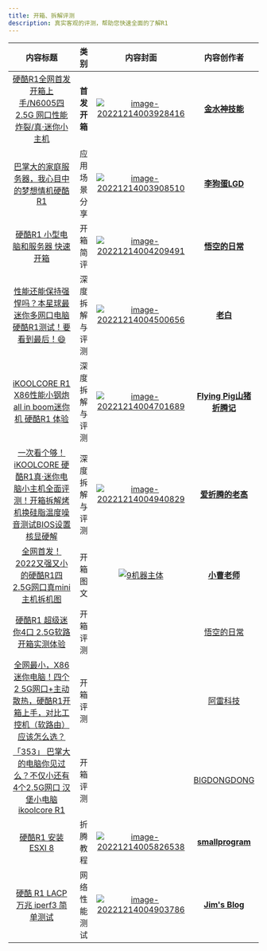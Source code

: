 ```yaml
---
title: 开箱、拆解评测
description: 真实客观的评测，帮助您快速全面的了解R1
---
```




|   内容标题   |   类别  | 内容封面  |   内容创作者  |
| :----------------------------------------------------------: | :------------: | :----------------------------------------------------------: | :----------------------------------------------------------: |
| [硬酷R1全网首发开箱上手/N6005四2.5G 网口性能炸裂/真·迷你小主机](https://www.youtube.com/watch?v=6CCc4zIAORo) |  **首发开箱**  | [![image-20221214003928416](https://koolcore.oss-cn-shenzhen.aliyuncs.com/wiki/image-20221214003928416.png)](https://www.youtube.com/watch?v=6CCc4zIAORo) | **[金水神技能](https://www.youtube.com/watch?v=6CCc4zIAORo)** |
| [巴掌大的家庭服务器，我心目中的梦想情机硬酷R1](https://www.youtube.com/watch?v=IoxWN77SgBM) |  应用场景分享  | [![image-20221214003908510](https://koolcore.oss-cn-shenzhen.aliyuncs.com/wiki/image-20221214003908510.png)](https://www.youtube.com/watch?v=IoxWN77SgBM) | **[李狗蛋LGD](https://www.youtube.com/watch?v=IoxWN77SgBM)** |
| [硬酷R1 小型电脑和服务器 快速开箱](https://www.douyin.com/video/7175378350398016825) |    开箱简评    | [![image-20221214004209491](https://koolcore.oss-cn-shenzhen.aliyuncs.com/wiki/image-20221214004209491.png)](https://www.douyin.com/video/7175378350398016825) | **[悟空的日常](https://www.douyin.com/user/MS4wLjABAAAAte1MKVdw9wFvosRL1m6jRA-zvV1PAQLR6zOnuK03h28?relation=0&vid=7175378350398016825)** |
| [性能还能保持强悍吗？本星球最迷你多网口电脑硬酷R1测试！要看到最后！😄](https://www.youtube.com/watch?v=q8BAPUCaYls) | 深度拆解与评测 | [![image-20221214004500656](https://koolcore.oss-cn-shenzhen.aliyuncs.com/wiki/image-20221214004500656.png)](https://www.youtube.com/watch?v=q8BAPUCaYls) |        **[老白](https://space.bilibili.com/8767050)**        |
| [iKOOLCORE R1 X86性能小钢炮 all in boom迷你机 硬酷R1 体验](https://www.youtube.com/watch?v=W3kQOvnF4eM) | 深度拆解与评测 | [![image-20221214004701689](https://koolcore.oss-cn-shenzhen.aliyuncs.com/wiki/image-20221214004701689.png)](https://www.youtube.com/watch?v=W3kQOvnF4eM) | **[Flying Pig山猪折腾记](https://www.youtube.com/watch?v=W3kQOvnF4eM)** |
| [一次看个够！iKOOLCORE 硬酷R1真·迷你电脑小主机全面评测！开箱拆解烤机换硅脂温度噪音测试BIOS设置核显硬解](https://www.youtube.com/watch?v=Uza8C2AHPzU) | 深度拆解与评测 | [![image-20221214004940829](https://koolcore.oss-cn-shenzhen.aliyuncs.com/wiki/image-20221214004940829.png)](https://www.youtube.com/watch?v=Uza8C2AHPzU) | **[爱折腾的老高](https://www.youtube.com/watch?v=Uza8C2AHPzU)** |
| [全网首发！2022又强又小的硬酷R1四2.5G网口真mini主机拆机图](https://post.smzdm.com/p/a7ndo0m9/) |    开箱图文    | [![9机器主体](https://koolcore.oss-cn-shenzhen.aliyuncs.com/wiki/9%E6%9C%BA%E5%99%A8%E4%B8%BB%E4%BD%93-1671013784647-1-1671013808269-3.jpg)](https://post.smzdm.com/p/a7ndo0m9/) |      **[小曹老师](https://post.smzdm.com/p/a7ndo0m9/)**      |
| [硬酷R1 超级迷你4口 2.5G软路 开箱实测体验](https://www.youtube.com/watch?v=CXzcrWKL5n4) | 开箱评测 | ![]() | [悟空的日常](https://www.youtube.com/@wukongdaily) |
| [全网最小，X86迷你电脑！四个2 5G网口+主动散热，硬酷R1开箱上手，对比工控机（软路由）应该怎么选？](https://www.youtube.com/watch?v=Lbrt4anWKl0) | 开箱评测 | ![]() | [阿雷科技](https://www.youtube.com/@Aleikeji) |
| [「353」 巴掌大的电脑你见过么？不仅小还有4个2.5G网口 汉堡小电脑 ikoolcore R1](https://www.youtube.com/watch?v=FkTzh7OuStE) | 开箱评测 | ![]() | [BIGDONGDONG](https://www.youtube.com/bigdongdong) |
| [硬酷R1 安装 ESXI 8](https://github.com/smallprogram/OpenWrtAction/blob/main/docs/R1_ESXI8.md) |    折腾教程    | [![image-20221214005826538](https://koolcore.oss-cn-shenzhen.aliyuncs.com/wiki/image-20221214005826538-1671013302005-13.png)](https://github.com/smallprogram/OpenWrtAction/blob/main/docs/R1_ESXI8.md) | **[smallprogram](https://github.com/smallprogram/OpenWrtAction/blob/main/docs/R1_ESXI8.md)** |
| [硬酷 R1 LACP 万兆 iperf3 简单测试](https://blog.jim.plus/blog/post/jim/r1-10g-bond-nic-iperf3) |  网络性能测试  | [![image-20221214004903786](https://koolcore.oss-cn-shenzhen.aliyuncs.com/wiki/image-20221214004903786.png)](https://blog.jim.plus/blog/post/jim/r1-10g-bond-nic-iperf3) | **[Jim's Blog](https://blog.jim.plus/blog/post/jim/r1-10g-bond-nic-iperf3)** |